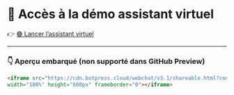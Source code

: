 # 🔗 Accès à la démo assistant virtuel

👉 [🟢 Lancer l’assistant virtuel](https://cdn.botpress.cloud/webchat/v3.1/shareable.html?configUrl=https://files.bpcontent.cloud/2025/07/27/01/20250727010732-RSM5BWL1.json)

---

### 👇 Aperçu embarqué (non supporté dans GitHub Preview)

```html
<iframe src="https://cdn.botpress.cloud/webchat/v3.1/shareable.html?configUrl=https://files.bpcontent.cloud/2025/07/27/01/20250727010732-RSM5BWL1.json" 
width="100%" height="600px" frameborder="0"></iframe>
